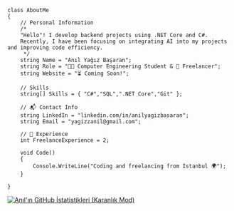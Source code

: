     class AboutMe 
    {
        // Personal Information
        /*
        "Hello"! I develop backend projects using .NET Core and C#. 
        Recently, I have been focusing on integrating AI into my projects and improving code efficiency.
         */
        string Name = "Anıl Yağız Başaran"; 
        string Role = "👨‍🎓 Computer Engineering Student & 💼 Freelancer";
        string Website = "⏳ Coming Soon!"; 

        // Skills
        string[] Skills = { "C#","SQL",".NET Core","Git" };

        // 📬 Contact Info
        string LinkedIn = "linkedin.com/in/anilyagizbasaran"; 
        string Email = "yagizzanil@gmail.com";
    
        // 🚀 Experience
        int FreelanceExperience = 2;

        void Code() 
        { 
            Console.WriteLine("Coding and freelancing from Istanbul 🌍");
        }

    }

[![Anıl'ın GitHub İstatistikleri (Karanlık Mod)](https://github-readme-stats.vercel.app/api?username=anilyagizbasaran&show_icons=true&theme=dark#gh-dark-mode-only)](https://github.com/anilyagizbasaran/github-readme-stats#gh-dark-mode-only)

